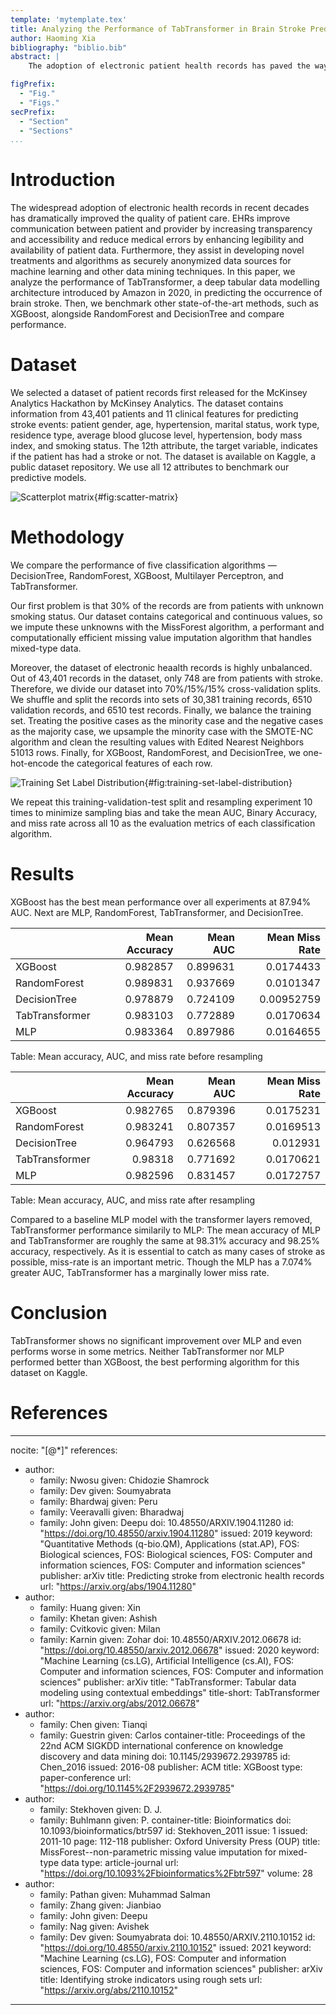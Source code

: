 ```yaml
---
template: 'mytemplate.tex'
title: Analyzing the Performance of TabTransformer in Brain Stroke Prediction
author: Haoming Xia
bibliography: "biblio.bib"
abstract: |
	The adoption of electronic patient health records has paved the way for machine learning and deep learning in disease diagnostics and prediction. Neural networks are especially suited to such tasks as they can handle noisy data and perform well even with many input variables. In this study, we measure the performance of TabTransformer, a new deep tabular data modelling architecture proposed in 2020. We then compare TabTransformer’s performance with other state-of-art machine learning algorithms, including the feed-forward Multilayer Perceptron model, which performed well in previous studies.

figPrefix:
  - "Fig."
  - "Figs."
secPrefix:
  - "Section"
  - "Sections"
...
```



# Introduction

The widespread adoption of electronic health records in recent decades has
dramatically improved the quality of patient care. EHRs improve
communication between patient and provider by increasing transparency and
accessibility and reduce medical errors by enhancing legibility and
availability of patient data. Furthermore, they assist in developing novel
treatments and algorithms as securely anonymized data sources for machine
learning and other data mining techniques. In this paper, we analyze the
performance of TabTransformer, a deep tabular data modelling architecture
introduced by Amazon in 2020, in predicting the occurrence of brain
stroke. Then, we benchmark other state-of-the-art methods, such as
XGBoost, alongside RandomForest and DecisionTree and compare performance.

# Dataset

We selected a dataset of patient records first released for the McKinsey
Analytics Hackathon by McKinsey Analytics. The dataset contains
information from 43,401 patients and 11 clinical features for predicting
stroke events: patient gender, age, hypertension, marital status, work
type, residence type, average blood glucose level, hypertension, body mass
index, and smoking status. The 12th attribute, the target variable,
indicates if the patient has had a stroke or not. The dataset is available
on Kaggle, a public dataset repository. We use all 12 attributes to
benchmark our predictive models.

![Scatterplot matrix](../results/pairplot.png){#fig:scatter-matrix}

# Methodology

We compare the performance of five classification algorithms
— DecisionTree, RandomForest, XGBoost, Multilayer Perceptron, and
TabTransformer.

Our first problem is that 30% of the records are from patients with
unknown smoking status. Our dataset contains categorical and continuous
values, so we impute these unknowns with the MissForest algorithm,
a performant and computationally efficient missing value imputation
algorithm that handles mixed-type data.

Moreover, the dataset of electronic heaalth records is highly unbalanced.
Out of 43,401 records in the dataset, only 748 are from patients with
stroke. Therefore, we divide our dataset into 70%/15%/15% cross-validation
splits. We shuffle and split the records into sets of 30,381 training
records, 6510 validation records, and 6510 test records. Finally, we
balance the training set. Treating the positive cases as the minority case
and the negative cases as the majority case, we upsample the minority
case with the SMOTE-NC algorithm and clean the resulting values with
Edited Nearest Neighbors 51013 rows. Finally, for XGBoost, RandomForest,
and DecisionTree, we one-hot-encode the categorical features of each
row.

![Training Set Label Distribution](../results/pairplot.png){#fig:training-set-label-distribution}

We repeat this training-validation-test split and resampling experiment 10
times to minimize sampling bias and take the mean AUC, Binary Accuracy,
and miss rate across all 10 as the evaluation metrics of each
classification algorithm.

# Results

XGBoost has the best mean performance over all experiments at 87.94% AUC.
Next are MLP, RandomForest, TabTransformer, and DecisionTree.

|                |   Mean Accuracy |   Mean AUC |   Mean Miss Rate |
|:---------------|----------------:|-----------:|-----------------:|
| XGBoost        |        0.982857 |   0.899631 |       0.0174433  |
| RandomForest   |        0.989831 |   0.937669 |       0.0101347  |
| DecisionTree   |        0.978879 |   0.724109 |       0.00952759 |
| TabTransformer |        0.983103 |   0.772889 |       0.0170634  |
| MLP            |        0.983364 |   0.897986 |       0.0164655  |

Table: Mean accuracy, AUC, and miss rate before resampling

|                |   Mean Accuracy |   Mean AUC |   Mean Miss Rate |
|:---------------|----------------:|-----------:|-----------------:|
| XGBoost        |        0.982765 |   0.879396 |        0.0175231 |
| RandomForest   |        0.983241 |   0.807357 |        0.0169513 |
| DecisionTree   |        0.964793 |   0.626568 |        0.012931  |
| TabTransformer |        0.98318  |   0.771692 |        0.0170621 |
| MLP            |        0.982596 |   0.831457 |        0.0172757 |

Table: Mean accuracy, AUC, and miss rate after resampling

Compared to a baseline MLP model with the transformer layers removed,
TabTransformer performance similarily to MLP: The mean accuracy of MLP and
TabTransformer are roughly the same at 98.31% accuracy and 98.25%
accuracy, respectively. As it is essential to catch as many cases of
stroke as possible, miss-rate is an important metric. Though the MLP has
a 7.074% greater AUC, TabTransformer has a marginally lower miss rate.

# Conclusion

TabTransformer shows no significant improvement over MLP and even performs
worse in some metrics. Neither TabTransformer nor MLP performed better
than XGBoost, the best performing algorithm for this dataset on Kaggle.

# References


---
nocite: "[@*]"
references:
- author:
  - family: Nwosu
    given: Chidozie Shamrock
  - family: Dev
    given: Soumyabrata
  - family: Bhardwaj
    given: Peru
  - family: Veeravalli
    given: Bharadwaj
  - family: John
    given: Deepu
  doi: 10.48550/ARXIV.1904.11280
  id: "https://doi.org/10.48550/arxiv.1904.11280"
  issued: 2019
  keyword: "Quantitative Methods (q-bio.QM), Applications (stat.AP),
    FOS: Biological sciences, FOS: Biological sciences, FOS: Computer
    and information sciences, FOS: Computer and information sciences"
  publisher: arXiv
  title: Predicting stroke from electronic health records
  url: "https://arxiv.org/abs/1904.11280"
- author:
  - family: Huang
    given: Xin
  - family: Khetan
    given: Ashish
  - family: Cvitkovic
    given: Milan
  - family: Karnin
    given: Zohar
  doi: 10.48550/ARXIV.2012.06678
  id: "https://doi.org/10.48550/arxiv.2012.06678"
  issued: 2020
  keyword: "Machine Learning (cs.LG), Artificial Intelligence (cs.AI),
    FOS: Computer and information sciences, FOS: Computer and
    information sciences"
  publisher: arXiv
  title: "TabTransformer: Tabular data modeling using contextual
    embeddings"
  title-short: TabTransformer
  url: "https://arxiv.org/abs/2012.06678"
- author:
  - family: Chen
    given: Tianqi
  - family: Guestrin
    given: Carlos
  container-title: Proceedings of the 22nd ACM SIGKDD international
    conference on knowledge discovery and data mining
  doi: 10.1145/2939672.2939785
  id: Chen_2016
  issued: 2016-08
  publisher: ACM
  title: XGBoost
  type: paper-conference
  url: "https://doi.org/10.1145%2F2939672.2939785"
- author:
  - family: Stekhoven
    given: D. J.
  - family: Buhlmann
    given: P.
  container-title: Bioinformatics
  doi: 10.1093/bioinformatics/btr597
  id: Stekhoven_2011
  issue: 1
  issued: 2011-10
  page: 112-118
  publisher: Oxford University Press (OUP)
  title: MissForest--non-parametric missing value imputation for
    mixed-type data
  type: article-journal
  url: "https://doi.org/10.1093%2Fbioinformatics%2Fbtr597"
  volume: 28
- author:
  - family: Pathan
    given: Muhammad Salman
  - family: Zhang
    given: Jianbiao
  - family: John
    given: Deepu
  - family: Nag
    given: Avishek
  - family: Dev
    given: Soumyabrata
  doi: 10.48550/ARXIV.2110.10152
  id: "https://doi.org/10.48550/arxiv.2110.10152"
  issued: 2021
  keyword: "Machine Learning (cs.LG), FOS: Computer and information
    sciences, FOS: Computer and information sciences"
  publisher: arXiv
  title: Identifying stroke indicators using rough sets
  url: "https://arxiv.org/abs/2110.10152"
---

